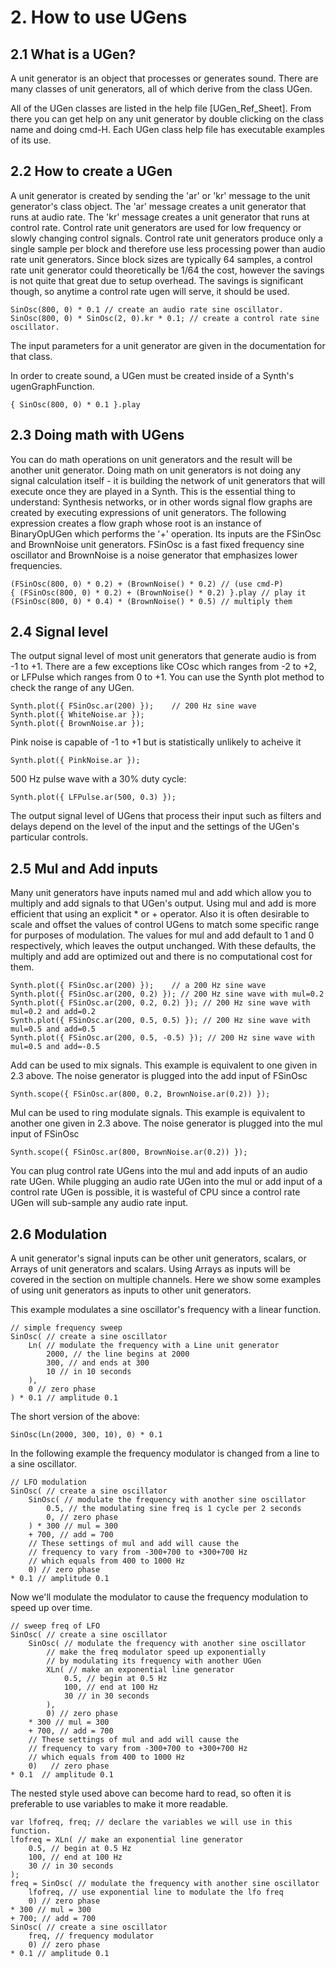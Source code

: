 # 2. How to use UGens

## 2.1 What is a UGen?

A unit generator is an object that processes or generates sound.  There are many classes of unit generators, all of which derive from the class UGen.

All of the UGen classes are listed in the help file [UGen_Ref_Sheet].  From there you can get help on any unit generator by double clicking on the class name and doing cmd-H.  Each UGen class help file has executable examples of its use.

## 2.2 How to create a UGen

A unit generator is created by sending the 'ar' or 'kr' message to the unit generator's class object. The 'ar' message creates a unit generator that runs at audio rate. The 'kr' message creates a unit generator that runs at control rate. Control rate unit generators are used for low frequency or slowly changing control signals. Control rate unit generators produce only a single sample per block and therefore use less processing power than audio rate unit generators. Since block sizes are typically 64 samples, a control rate unit generator could theoretically be 1/64 the cost, however the savings is not quite that great due to setup overhead. The savings is significant though, so anytime a control rate ugen will serve, it should be used.

    SinOsc(800, 0) * 0.1 // create an audio rate sine oscillator.
    SinOsc(800, 0) * SinOsc(2, 0).kr * 0.1; // create a control rate sine oscillator.

The input parameters for a unit generator are given in the documentation for that class.

In order to create sound, a UGen must be created inside of a Synth's ugenGraphFunction.

    { SinOsc(800, 0) * 0.1 }.play

## 2.3 Doing math with UGens

You can do math operations on unit generators and the result will be another unit generator. Doing math on unit generators is not doing any signal calculation itself - it is building the network of unit generators that will execute once they are played in a Synth. This is the essential thing to understand: Synthesis networks, or in other words signal flow graphs are created by executing expressions of unit generators.  The following expression creates a flow graph whose root is an instance of BinaryOpUGen which performs the '+' operation. Its inputs are the FSinOsc and BrownNoise unit generators. FSinOsc is a fast fixed frequency sine oscillator and BrownNoise is a noise generator that emphasizes lower frequencies.

    (FSinOsc(800, 0) * 0.2) + (BrownNoise() * 0.2) // (use cmd-P)
    { (FSinOsc(800, 0) * 0.2) + (BrownNoise() * 0.2) }.play // play it
    (FSinOsc(800, 0) * 0.4) * (BrownNoise() * 0.5) // multiply them

## 2.4 Signal level

The output signal level of most unit generators that generate audio is from -1 to +1.  There are a few exceptions like COsc which ranges from -2 to +2, or LFPulse which ranges from 0 to +1. You can use the Synth plot method to check the range of any UGen.

    Synth.plot({ FSinOsc.ar(200) });    // 200 Hz sine wave
    Synth.plot({ WhiteNoise.ar });
    Synth.plot({ BrownNoise.ar });

Pink noise is capable of -1 to +1 but is statistically unlikely to acheive it

    Synth.plot({ PinkNoise.ar });

500 Hz pulse wave with a 30% duty cycle:

    Synth.plot({ LFPulse.ar(500, 0.3) });

The output signal level of UGens that process their input such as filters and delays depend on the level of the input and the settings of the UGen's particular controls.

## 2.5 Mul and Add inputs

Many unit generators have inputs named mul and add which allow you to multiply and add signals to that UGen's output. Using mul and add is more efficient that using an explicit * or + operator.  Also it is often desirable to scale and offset the values of control UGens to match some specific range for purposes of modulation.  The values for mul and add default to 1 and 0 respectively, which leaves the output unchanged.  With these defaults, the multiply and add are optimized out and there is no computational cost for them.

    Synth.plot({ FSinOsc.ar(200) });    // a 200 Hz sine wave
    Synth.plot({ FSinOsc.ar(200, 0.2) }); // 200 Hz sine wave with mul=0.2
    Synth.plot({ FSinOsc.ar(200, 0.2, 0.2) }); // 200 Hz sine wave with mul=0.2 and add=0.2
    Synth.plot({ FSinOsc.ar(200, 0.5, 0.5) }); // 200 Hz sine wave with mul=0.5 and add=0.5
    Synth.plot({ FSinOsc.ar(200, 0.5, -0.5) }); // 200 Hz sine wave with mul=0.5 and add=-0.5

Add can be used to mix signals.  This example is equivalent to one given in 2.3 above.  The noise generator is plugged into the add input of FSinOsc

    Synth.scope({ FSinOsc.ar(800, 0.2, BrownNoise.ar(0.2)) });

Mul can be used to ring modulate signals.  This example is equivalent to another one given in 2.3 above.  The noise generator is plugged into the mul input of FSinOsc

    Synth.scope({ FSinOsc.ar(800, BrownNoise.ar(0.2)) });

You can plug control rate UGens into the mul and add inputs of an audio rate UGen.  While plugging an audio rate UGen into the mul or add input of a control rate UGen is possible, it is wasteful of CPU since a control rate UGen will sub-sample any audio rate input.

## 2.6 Modulation

A unit generator's signal inputs can be other unit generators, scalars, or Arrays of unit generators and scalars. Using Arrays as inputs will be covered in the section on multiple channels.  Here we show some examples of using unit generators as inputs to other unit generators.

This example modulates a sine oscillator's frequency with a linear function.

    // simple frequency sweep
    SinOsc( // create a sine oscillator
        Ln( // modulate the frequency with a Line unit generator
            2000, // the line begins at 2000
            300, // and ends at 300
            10 // in 10 seconds
        ),
        0 // zero phase
    ) * 0.1 // amplitude 0.1

The short version of the above:

    SinOsc(Ln(2000, 300, 10), 0) * 0.1

In the following example the frequency modulator is changed from a line to a sine oscillator.

    // LFO modulation
    SinOsc( // create a sine oscillator
        SinOsc( // modulate the frequency with another sine oscillator
            0.5, // the modulating sine freq is 1 cycle per 2 seconds
            0, // zero phase
        ) * 300 // mul = 300
        + 700, // add = 700
        // These settings of mul and add will cause the
        // frequency to vary from -300+700 to +300+700 Hz
        // which equals from 400 to 1000 Hz
        0) // zero phase
    * 0.1 // amplitude 0.1

Now we'll modulate the modulator to cause the frequency modulation to speed up over time.

    // sweep freq of LFO
    SinOsc( // create a sine oscillator
        SinOsc( // modulate the frequency with another sine oscillator
            // make the freq modulator speed up exponentially
            // by modulating its frequency with another UGen
            XLn( // make an exponential line generator
                0.5, // begin at 0.5 Hz
                100, // end at 100 Hz
                30 // in 30 seconds
            ),
            0) // zero phase
        * 300 // mul = 300
        + 700, // add = 700
        // These settings of mul and add will cause the
        // frequency to vary from -300+700 to +300+700 Hz
        // which equals from 400 to 1000 Hz
        0)   // zero phase
    * 0.1  // amplitude 0.1

The nested style used above can become hard to read, so often it is preferable to use variables to make it more readable.

    var lfofreq, freq; // declare the variables we will use in this function.
    lfofreq = XLn( // make an exponential line generator
        0.5, // begin at 0.5 Hz
        100, // end at 100 Hz
        30 // in 30 seconds
    );
    freq = SinOsc( // modulate the frequency with another sine oscillator
        lfofreq, // use exponential line to modulate the lfo freq
        0) // zero phase
    * 300 // mul = 300
    + 700; // add = 700
    SinOsc( // create a sine oscillator
        freq, // frequency modulator
        0) // zero phase
    * 0.1 // amplitude 0.1
